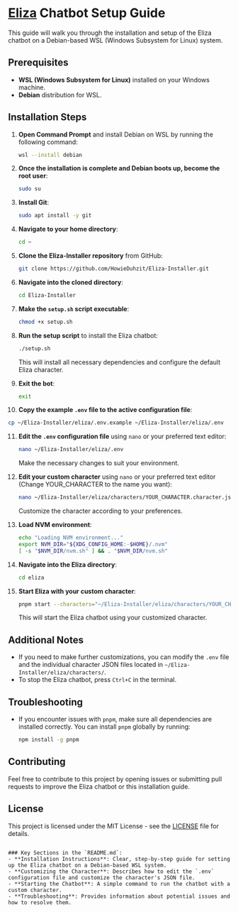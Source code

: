 # [Eliza](https://github.com/ai16z/eliza) Chatbot Setup Guide

This guide will walk you through the installation and setup of the Eliza chatbot on a Debian-based WSL (Windows Subsystem for Linux) system.

## Prerequisites

- **WSL (Windows Subsystem for Linux)** installed on your Windows machine.
- **Debian** distribution for WSL.

## Installation Steps

1. **Open Command Prompt** and install Debian on WSL by running the following command:
   ```bash
   wsl --install debian
   ```

2. **Once the installation is complete and Debian boots up, become the root user**:
   ```bash
   sudo su
   ```

3. **Install Git**:
   ```bash
   sudo apt install -y git
   ```

4. **Navigate to your home directory**:
   ```bash
   cd ~
   ```

5. **Clone the Eliza-Installer repository** from GitHub:
   ```bash
   git clone https://github.com/HowieDuhzit/Eliza-Installer.git
   ```

6. **Navigate into the cloned directory**:
   ```bash
   cd Eliza-Installer
   ```

7. **Make the `setup.sh` script executable**:
   ```bash
   chmod +x setup.sh
   ```

8. **Run the setup script** to install the Eliza chatbot:
   ```bash
   ./setup.sh
   ```

   This will install all necessary dependencies and configure the default Eliza character.

9. **Exit the bot**:
   ```bash
   exit
   ```

10. **Copy the example `.env` file to the active configuration file**:
   ```bash
   cp ~/Eliza-Installer/eliza/.env.example ~/Eliza-Installer/eliza/.env
   ```

11. **Edit the `.env` configuration file** using `nano` or your preferred text editor:
    ```bash
    nano ~/Eliza-Installer/eliza/.env
    ```
    Make the necessary changes to suit your environment.

12. **Edit your custom character** using `nano` or your preferred text editor (Change YOUR_CHARACTER to the name you want):
    ```bash
    nano ~/Eliza-Installer/eliza/characters/YOUR_CHARACTER.character.json
    ```
    Customize the character according to your preferences.

13. **Load NVM environment**:
     ```bash
    echo "Loading NVM environment..."
    export NVM_DIR="${XDG_CONFIG_HOME:-$HOME}/.nvm"
    [ -s "$NVM_DIR/nvm.sh" ] && . "$NVM_DIR/nvm.sh"
    ```

14. **Navigate into the Eliza directory**:
    ```bash
    cd eliza
    ```

15. **Start Eliza with your custom character**:
    ```bash
    pnpm start --characters="~/Eliza-Installer/eliza/characters/YOUR_CHARACTER.character.json"
    ```

    This will start the Eliza chatbot using your customized character.

## Additional Notes

- If you need to make further customizations, you can modify the `.env` file and the individual character JSON files located in `~/Eliza-Installer/eliza/characters/`.
- To stop the Eliza chatbot, press `Ctrl+C` in the terminal.

## Troubleshooting

- If you encounter issues with `pnpm`, make sure all dependencies are installed correctly. You can install `pnpm` globally by running:
  ```bash
  npm install -g pnpm
  ```

## Contributing

Feel free to contribute to this project by opening issues or submitting pull requests to improve the Eliza chatbot or this installation guide.

## License

This project is licensed under the MIT License - see the [LICENSE](LICENSE) file for details.
```

### Key Sections in the `README.md`:
- **Installation Instructions**: Clear, step-by-step guide for setting up the Eliza chatbot on a Debian-based WSL system.
- **Customizing the Character**: Describes how to edit the `.env` configuration file and customize the character's JSON file.
- **Starting the Chatbot**: A simple command to run the chatbot with a custom character.
- **Troubleshooting**: Provides information about potential issues and how to resolve them.
